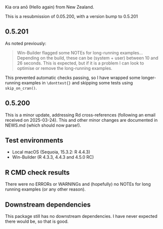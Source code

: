 Kia ora anō (Hello again) from New Zealand.

This is a resubmission of 0.05.200, with a version bump to 0.5.201

## 0.5.201
As noted previously:

> Win-Builder flagged some NOTEs for long-running examples... Depending on the build, these can be (system + user) between 10 and 26 seconds. This is expected, but if it is a problem I can look to optimise or remove the long-running examples.

This prevented automatic checks passing, so I have wrapped some longer-running examples in `\donttest{}` and skipping some tests using `skip_on_cran()`. 

## 0.5.200
This is a minor update, addressing Rd cross-references (following an email received on 2025-03-24). This and other minor changes are documented in NEWS.md (which should now parse!). 

## Test environments
- Local macOS (Sequoia, 15.3.2: R 4.4.3)
- Win-Builder (R 4.3.3, 4.4.3 and 4.5.0 RC)

## R CMD check results
There were no ERRORs or WARNINGs and (hopefully) no NOTEs for long running examples (or any other reason).

## Downstream dependencies
This package still has no downstream dependencies. I have never expected there would be, so that is good.